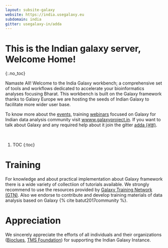 ```yaml
---
layout: subsite-galaxy
website: https://india.usegalaxy.eu
subdomain: india
gitter: usegalaxy-in/adda
---
```


# This is the Indian galaxy server, Welcome Home!
{:.no_toc}

Namaste All! Welcome to the India Galaxy workbench; a comprehensive set of tools and workflows dedicated to accelerate your bioinformatics analyses focusing Bharat. This workbench is built on the Galaxy framework thanks to Galaxy Europe we are hosting the seeds of Indian Galaxy to facilitate more wider user base. 

To know more about the [events](https://www.galaxyproject.in/#h.7esz0ao5afce), training [webinars](https://www.youtube.com/playlist?list=PL1gY28VQNX7BhXUwCSpNBvmMb-sv6iSzi) focused on Galaxy for Indian data analysis community visit [wwww.galaxyproject.in](https://www.galaxyproject.in/). If you want to talk about Galaxy and any required help about it join the gitter [adda (अड्डा)](https://gitter.im/usegalaxy-in/adda). 

<br/>

1. TOC
{:toc}

# Training
For knowledge and about practical implementation about Galaxy framework there is a wide variety of collectiion of tutorials available. We strongly recommend to use the resources provided by [Galaxy Training Network (GTN)](https://training.galaxyproject.org). Also we endorse to contribute and develop training materials of data analysis based on Galaxy {% cite batut2017community %}.
  
# Appreciation
We sincerely appreciate the efforts of all individuals and their organizations ([Bioclues](http://bioclues.org/), [TMS Foundation](https://indiayouth.info/index.php/our-programs/life-sciences-wing)) for supporting the Indian Galaxy Instance. 